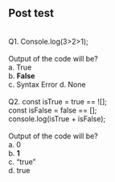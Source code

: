 ## Post test
<br>
Q1. Console.log(3>2>1); <br>
<br>Output of the code will be? <br>
a. True <br>
b. <b>False</b> <br>
c. Syntax Error
d. None
<br> <br>
Q2. const isTrue = true == ![]; <br>
    const isFalse = false == []; <br>
    console.log(isTrue + isFalse); <br>
<br>Output of the code will be? <br>
a. 0 <br>
b. <b>1</b> <br>
c. “true” <br>
d. true <br>


